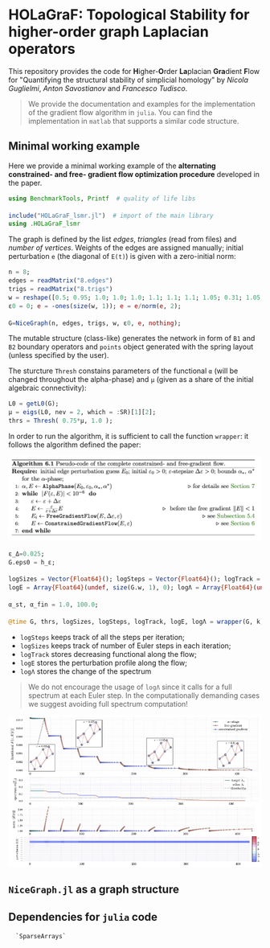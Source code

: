# HOLaGraF: Topological Stability for higher-order graph Laplacian operators

This repository provides the code for **H**igher-**O**rder **La**placian **Gra**dient  **F**low for "Quantifying the structural stability of simplicial homology" by _Nicola Guglielmi_, _Anton Savostianov_ and _Francesco Tudisco_.

> We provide the documentation and examples for the implementation of the gradient flow algorithm in `julia`. You can find the implementation in `matlab` that supports a similar code structure. 

## Minimal working example

Here we provide a minimal working example of the **alternating constrained- and free- gradient flow optimization procedure** developed in the paper.

```julia
using BenchmarkTools, Printf  # quality of life libs

include("HOLaGraF_lsmr.jl")  # import of the main library
using .HOLaGraF_lsmr
```
The graph is defined by the list *edges*, *triangles* (read from files) and *number of vertices*. Weights of the edges are assigned manually; initial perturbation `e` (the diagonal of `E(t)`) is given with a zero-initial norm:
```julia
n = 8;
edges = readMatrix("8.edges")
trigs = readMatrix("8.trigs")
w = reshape([0.5; 0.95; 1.0; 1.0; 1.0; 1.1; 1.1; 1.1; 1.05; 0.31; 1.05; 0.9].^2, :, 1);
ε0 = 0; e = -ones(size(w, 1)); e = e/norm(e, 2);

G=NiceGraph(n, edges, trigs, w, ε0, e, nothing);
```
The mutable structure (class-like) generates the network in form of `B1` and `B2` boundary operators and `points` object generated with the spring layout (unless specified by the user).

The sturcture `Thresh` constains parameters of the functional `α` (will be changed throughout the alpha-phase) and `μ` (given as a share of the initial algebraic connectivity):
```julia
L0 = getL0(G);
μ = eigs(L0, nev = 2, which = :SR)[1][2];
thrs = Thresh( 0.75*μ, 1.0 );
```
In order to run the algorithm, it is sufficient to call the function `wrapper`: it follows the algorithm defined the paper:

![img/algo.png](img/algo.png)

```julia
ε_Δ=0.025;
G.eps0 = h_ε;

logSizes = Vector{Float64}(); logSteps = Vector{Float64}(); logTrack = Vector{Float64}();
logE = Array{Float64}(undef, size(G.w, 1), 0); logΛ = Array{Float64}(undef, size(G.w, 1), 0);

α_st, α_fin = 1.0, 100.0;

@time G, thrs, logSizes, logSteps, logTrack, logE, logΛ = wrapper(G, k, h0, α_st, α_fin, thrs, ε_Δ, logSizes, logSteps, logTrack, logE, logΛ);
```
+ `logSteps` keeps track of all the steps per iteration;
+ `logSizes` keeps track of number of Euler steps in each iteration;
+ `logTrack` stores decreasing functional along the flow;
+ `logE` stores the perturbation profile along the flow;
+ `logΛ` stores the change of the spectrum

> We do not encourage the usage of  `logΛ` since it calls for a full spectrum at each Euler step. In the computationally demanding cases we suggest avoiding full spectrum computation!

![](img/test2.jpg)

## `NiceGraph.jl` as a graph structure


## Dependencies for `julia` code

      `SparseArrays`